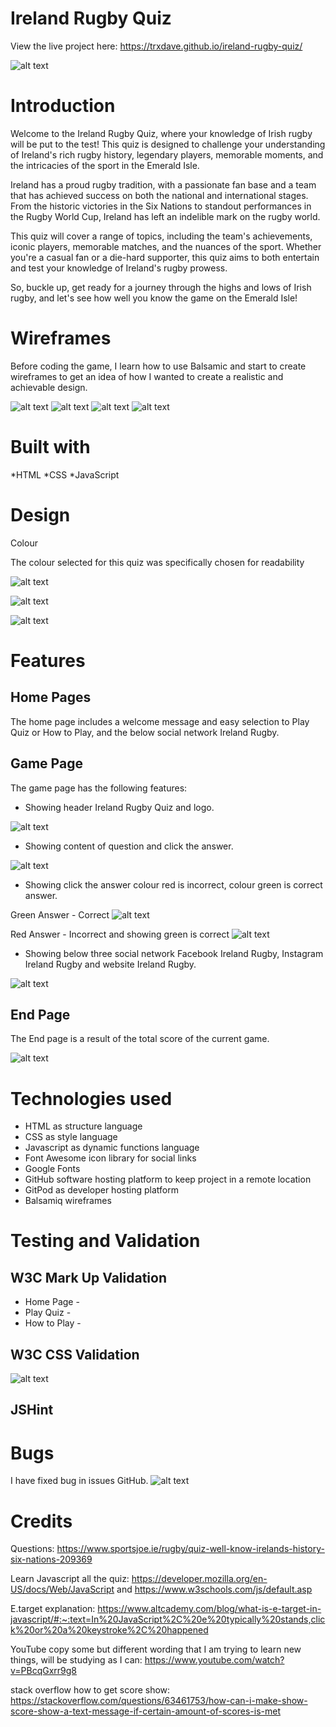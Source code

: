 # Ireland Rugby Quiz

View the live project here: https://trxdave.github.io/ireland-rugby-quiz/

![alt text](<readme folder/responsive/responsive ireland rugby quiz.png>)

# Introduction #
Welcome to the Ireland Rugby Quiz, where your knowledge of Irish rugby will be put to the test! This quiz is designed to challenge your understanding of Ireland's rich rugby history, legendary players, memorable moments, and the intricacies of the sport in the Emerald Isle.

Ireland has a proud rugby tradition, with a passionate fan base and a team that has achieved success on both the national and international stages. From the historic victories in the Six Nations to standout performances in the Rugby World Cup, Ireland has left an indelible mark on the rugby world.

This quiz will cover a range of topics, including the team's achievements, iconic players, memorable matches, and the nuances of the sport. Whether you're a casual fan or a die-hard supporter, this quiz aims to both entertain and test your knowledge of Ireland's rugby prowess.

So, buckle up, get ready for a journey through the highs and lows of Irish rugby, and let's see how well you know the game on the Emerald Isle!

# Wireframes # 
Before coding the game, I learn how to use Balsamic and start to create wireframes to get an idea of how I wanted to create a realistic and achievable design.

![alt text](<readme folder/wireframes/Index.png>)
![alt text](<readme folder/wireframes/Playquiz.png>)
![alt text](<readme folder/wireframes/How to Play.png>)
![alt text](<readme folder/wireframes/Result.png>)

# Built with #

*HTML
*CSS
*JavaScript

# Design #

Colour

The colour selected for this quiz was specifically chosen for readability


![alt text](<readme folder/color/00744c.png>)

![alt text](<readme folder/color/030303.png>)

![alt text](<readme folder/color/ffffff.png>)

# Features #

## Home Pages ##

The home page includes a welcome message and easy selection to Play Quiz or How to Play, and the below social network Ireland Rugby.

## Game Page ##

The game page has the following features:

* Showing header Ireland Rugby Quiz and logo.

![alt text](<readme folder/layout/Header.jpg>)

* Showing content of question and click the answer.

![alt text](<readme folder/layout/questionanswer.png>)

* Showing click the answer colour red is incorrect, colour green is correct answer.

Green Answer - Correct
![alt text](<readme folder/layout/greencorrect.png>)

Red Answer - Incorrect and showing green is correct
![alt text](<readme folder/layout/redincorrect.png>)

* Showing below three social network Facebook Ireland Rugby, Instagram Ireland Rugby and website Ireland Rugby.

![alt text](<readme folder/layout/Footer.jpg>)

## End Page ##

The End page is a result of the total score of the current game.

![alt text](<readme folder/layout/showscore.jpg>)

# Technologies used #

* HTML as structure language
* CSS as style language
* Javascript as dynamic functions language
* Font Awesome icon library for social links
* Google Fonts
* GitHub software hosting platform to keep project in a remote location
* GitPod as developer hosting platform
* Balsamiq wireframes

# Testing and Validation #

## W3C Mark Up Validation ##

* Home Page - 
* Play Quiz - 
* How to Play - 

## W3C CSS Validation ##

![alt text](<readme folder/validation/W3C CSS Validation.png>)

## JSHint ##



# Bugs #

I have fixed bug in issues GitHub. 
![alt text](<readme folder/bug/bug.jpg>)



# Credits #

Questions: https://www.sportsjoe.ie/rugby/quiz-well-know-irelands-history-six-nations-209369

Learn Javascript all the quiz: https://developer.mozilla.org/en-US/docs/Web/JavaScript and https://www.w3schools.com/js/default.asp

E.target explanation: https://www.altcademy.com/blog/what-is-e-target-in-javascript/#:~:text=In%20JavaScript%2C%20e%20typically%20stands,click%20or%20a%20keystroke%2C%20happened

YouTube copy some but different wording that I am trying to learn new things, will be studying as I can: https://www.youtube.com/watch?v=PBcqGxrr9g8

stack overflow how to get score show: https://stackoverflow.com/questions/63461753/how-can-i-make-show-score-show-a-text-message-if-certain-amount-of-scores-is-met